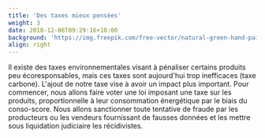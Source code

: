 ```yaml
---
title: 'Des taxes mieux pensées'
weight: 3
date: 2018-12-06T09:29:16+10:00
background: 'https://img.freepik.com/free-vector/natural-green-hand-painted-watercolor-texture-background_1017-39357.jpg?w=2000'
align: right
---
```


Il existe des taxes environnementales visant à pénaliser certains produits peu écoresponsables, mais ces taxes sont aujourd'hui trop inefficaces (taxe carbone). L'ajout de notre taxe vise à avoir un impact plus important. Pour commencer, nous allons faire voter une loi imposant une taxe sur les produits, proportionnelle à leur consommation énergétique par le biais du conso-score. Nous allons sanctionner toute tentative de fraude par les producteurs ou les vendeurs fournissant de fausses données et les mettre sous liquidation judiciaire les récidivistes.
